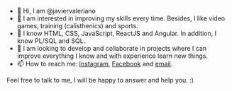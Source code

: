 - 👋 Hi, I am @javiervaleriano
- 👀 I am interested in improving my skills every time. Besides, I like video games, training (calisthenics) and sports.
- 🌱 I know HTML, CSS, JavaScript, ReactJS and Angular. In addition, I know PL/SQL and SQL.
- 💞️ I am looking to develop and collaborate in projects where I can improve everything I know and with experience learn new things.
- 📫 How to reach me: <a href="https://www.instagram.com/javiervalerianoz/" target="_blank">Instagram</a>, <a href="https://www.facebook.com/JavierValeriano150802/" target="_blank">Facebook</a> and <a href="mailto:jvalerianoz15@gmail.com">email</a>.

Feel free to talk to me, I will be happy to answer and help you. :)

<!---
javiervaleriano/javiervaleriano is a ✨ special ✨ repository because its `README.md` (this file) appears on your GitHub profile.
You can click the Preview link to take a look at your changes.
--->
